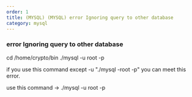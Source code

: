 ```yaml
---
order: 1
title: (MYSQL) (MYSQL) error Ignoring query to other database
category: mysql
---
```


### error Ignoring query to other database

cd /home/crypto/bin
./mysql -u root -p

if you use this command except -u "./mysql -root -p"
you can meet this error.

use this command -> ./mysql -u root -p